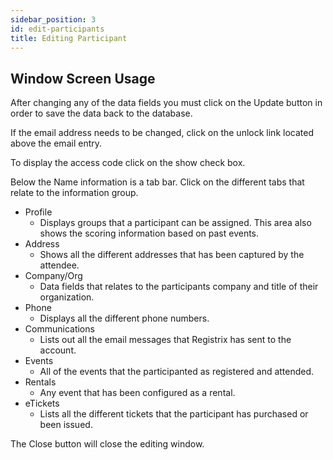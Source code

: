 ```yaml
---
sidebar_position: 3
id: edit-participants
title: Editing Participant
---
```


## Window Screen Usage

After changing any of the data fields you must click on the Update button in order to save the data back to the database.

If the email address needs to be changed, click on the unlock link located above the email entry.

To display the access code click on the show check box.

Below the Name information is a tab bar. Click on the different tabs that relate to the information group.

- Profile
  - Displays groups that a participant can be assigned. This area also shows the scoring information based on past events.
- Address
  - Shows all the different addresses that has been captured by the attendee.
- Company/Org
  - Data fields that relates to the participants company and title of their organization.
- Phone
  - Displays all the different phone numbers.
- Communications
  - Lists out all the email messages that Registrix has sent to the account.
- Events
  - All of the events that the participanted as registered and attended.
- Rentals
  - Any event that has been configured as a rental.
- eTickets
  - Lists all the different tickets that the participant has purchased or been issued.

The Close button will close the editing window.